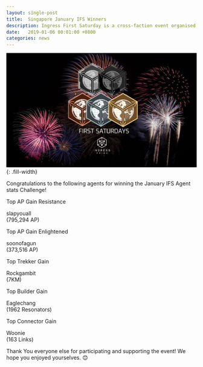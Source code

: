 ```yaml
---
layout: single-post
title:  Singapore January IFS Winners
description: Ingress First Saturday is a cross-faction event organised and run by agents, for agents on the First Saturday of each month.!
date:   2019-01-06 00:01:00 +0800
categories: news
---
```

![ingress fs](/assets/images/news/ifs_sg_banner.jpg){: .fill-width}

Congratulations to the following agents for winning the January IFS Agent stats Challenge!

Top AP Gain Resistance<div class='badge badge-primary'>slapyouall</div> (795,294 AP)

Top AP Gain Enlightened<div class='badge badge-success'>soonofagun</div> (373,516 AP)

Top Trekker Gain<div class='badge badge-success'>Rockgambit</div> (7KM)

Top Builder Gain<div class='badge badge-primary'>Eaglechang</div> (1962 Resonators)

Top Connector Gain<div class='badge badge-primary'>Woonie</div> (163 Links)

Thank You everyone else for participating and supporting the event!  We hope you enjoyed yourselves. 😊
